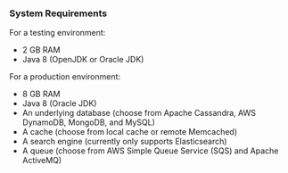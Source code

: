 ### System Requirements

For a testing environment:

* 2 GB RAM
* Java 8 (OpenJDK or Oracle JDK)

For a production environment:

* 8 GB RAM
* Java 8 (Oracle JDK)
* An underlying database (choose from Apache Cassandra, AWS DynamoDB, MongoDB, and MySQL)
* A cache (choose from local cache or remote Memcached)
* A search engine (currently only supports Elasticsearch)
* A queue (choose from AWS Simple Queue Service (SQS) and Apache ActiveMQ)
